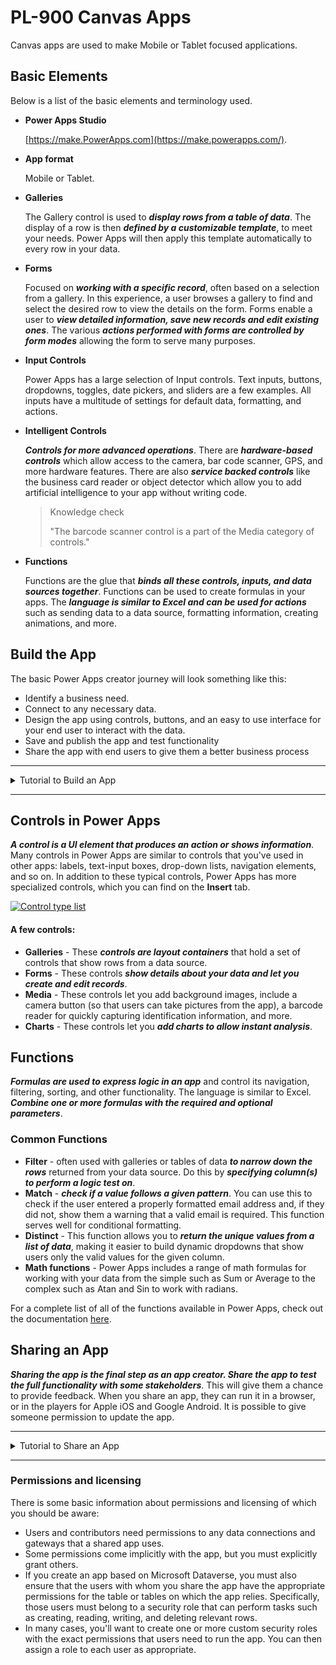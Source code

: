 # PL-900 Canvas Apps

Canvas apps are used to make Mobile or Tablet focused applications. 

## Basic Elements

Below is a list of the basic elements and terminology used. 

- **Power Apps Studio**

  [https://make.PowerApps.com](https://make.powerapps.com/).

- **App format**

  Mobile or Tablet.

- **Galleries**

  The Gallery control is used to ***display rows from a table of data***. The display of a row is then ***defined by a customizable template***, to meet your needs. Power Apps will then apply this template automatically to every row in your data.

- **Forms**

  Focused on ***working with a specific record***, often based on a selection from a gallery. In this experience, a user browses a gallery to find and select the desired row to view the details on the form. Forms enable a user to ***view detailed information, save new records and edit existing ones***. The various ***actions performed with forms are controlled by form modes*** allowing the form to serve many purposes.

- **Input Controls**

  Power Apps has a large selection of Input controls. Text inputs, buttons, dropdowns, toggles, date pickers, and sliders are a few examples. All inputs have a multitude of settings for default data, formatting, and actions.

- **Intelligent Controls**

  ***Controls for more advanced operations***. There are ***hardware-based controls*** which allow access to the camera, bar code scanner, GPS, and more hardware features. There are also ***service backed controls*** like the business card reader or object detector which allow you to add artificial intelligence to your app without writing code.

  > Knowledge check
  >
  > "The barcode scanner control is a part of the Media category of controls."

- **Functions**

  Functions are the glue that ***binds all these controls, inputs, and data sources together***. Functions can be used to create formulas in your apps. The ***language is similar to Excel and can be used for actions*** such as sending data to a data source, formatting information, creating animations, and more.

## Build the App

The basic Power Apps creator journey will look something like this:

- Identify a business need.
- Connect to any necessary data.
- Design the app using controls, buttons, and an easy to use interface for your end user to interact with the data.
- Save and publish the app and test functionality
- Share the app with end users to give them a better business process

-----

<details>
 <summary>Tutorial to Build an App</summary>

>### Connect to a data source
>
>1. Download the [Contoso-Site-Tracking.zip](https://github.com/MicrosoftDocs/mslearn-build-app-solution/raw/master/downloads/Contoso-Site-Tracking.zip) file, extract all of the files, and save them to your OneDrive for Business.
>
>2. Go to [https://make.powerapps.com](https://make.powerapps.com/) and sign in with your organizational account.
>
>3. In the left pane, select **Create**.
>
>4. In the **Start from data** section, select **Other data sources**.
>
>5. Under Connections, choose **OneDrive for Business**. If you don't have the connection available, click **New connection** to create one.
>
>6. For **Choose an Excel file** on the right select the **Contoso Site Tracking.xlsx** file.
>
>7. For **Choose a table** click **SiteInspector** and click **Connect**.
>
>   <img src="https://docs.microsoft.com/en-us/learn/modules/build-app-solution/media/site-inspector.png" alt="App published view" style="zoom:25%;" />
>
>Power Apps generates the app by inspecting your data and matching it with Power Apps capabilities so that you get a working app as a starting point. Generated apps are always based on a single list or table, but you can add more data to the app later.
>
>### Explore the generated app
>
>Your new three-screen app now opens in Power Apps Studio. The following figure shows the main development window for Power Apps Studio.
>
>[![App editor view](https://docs.microsoft.com/en-us/learn/modules/build-app-solution/media/power-apps-edit.png)](https://docs.microsoft.com/en-us/learn/modules/build-app-solution/media/power-apps-edit.png#lightbox)
>
>Select Play ![Start app preview arrow](https://docs.microsoft.com/en-us/learn/modules/build-app-solution/media/forward-arrow.png) in the upper-right corner to practice using the app. Notice that it includes all the data from the table and provides a good default experience. All apps that are generated from data have the same set of screens that you can view from the Screens pane:
>
>- **Browse screen** - This screen appears by default. In it, you can browse, sort, search, and refresh the data from the data source. In the browse screen, you can add items to the data source by selecting the plus sign (**+**).
>- **Details screen** - The details screen shows all information about a single item. In this screen, you can open an item to edit or delete it.
>- **Edit/create screen** - In this screen, you can edit an existing item or create a new one.
>
>Close out of preview mode by selecting the "X" in the upper-right corner. To make your app visible on the phone, it needs to be saved. Select **File**, **Save as**. Replace the current title "App" with **Contoso Site Tracking app**, and then select **Save**. You will see a green check mark when all changes are successfully saved. You can now open the app on your phone.
>
>### Install the app on your device
>
>To see how the app runs on mobile, install the Power Apps Mobile app on your phone. 
>
>1. Download Power Apps Mobile 
>2. Sign in 
>3. On your phone or tablet, run the **Contoso Site Tracking app** in Power Apps Mobile.
>
>### Customize the app
>
>While the default screens make a useful app out of the box, customize a generated app to suit your needs. To improve the layout, use the following procedure:
>
>1. On the Screens pane on the left, select **BrowseGallery1**. The selection box around the gallery confirms your choice.
>
>   <img src="https://docs.microsoft.com/en-us/learn/modules/build-app-solution/media/browse-screen.png" alt="Browse screen" style="zoom:25%;" />
>
>2. On the right pane, open the **Data** pane by selecting the drop-down menu next to **Layout**.
>
>   <img src="https://docs.microsoft.com/en-us/learn/modules/build-app-solution/media/layout-templates.png" alt="Layout templates" style="zoom:25%;" />
>
>3. Select the layout **Image, title, and subtitle** for a cleaner look.
>
>4. Select the **Address** of the item at the top of the gallery.
>
>   <img src="https://docs.microsoft.com/en-us/learn/modules/build-app-solution/media/power-apps-text-edit-view.png" alt="Text edit view" style="zoom:25%;" />
>
>5. Change **ThisItem.Address** to **ThisItem.Title** in the formula bar.
>
>6. Repeat the previous two steps, but change the other **Label** control to show the description of each item by setting it to **ThisItem.Description**.
>
>   <img src="https://docs.microsoft.com/en-us/learn/modules/build-app-solution/media/power-apps-text-preview.png" alt="Text edit confirmed preview" style="zoom:25%;" />
>
>### Add an additional data source
>
>Sometimes when creating a canvas app, you need to combine data from multiple data sources. Follow these steps to add Office 365 Outlook as an additional data source. 
>
>1. Select **View** > **Data sources** to open the **Data** pane.
>
>2. Select **Add Data**.
>
>3. In the search bar, type or paste the first few letters of **Office 365 Outlook:**
>
>   <img src="https://docs.microsoft.com/en-us/learn/modules/build-app-solution/media/canvas-app-outlook.png" alt="Office 365 Outlook in data sources list" style="zoom:25%;" />
>
>4. Select **Connect**, and if prompted to sign in, enter your work account.
>
>See this documentation for the types of commands you can do with the **Office 365 Outlook** connector: [/connectors/office365/](https://docs.microsoft.com/en-us/connectors/office365/)
>
>### Details screen
>
>On the details screen, change the order of the fields. The controls on this screen differ from the controls on the browse screen, so the process for changing them is also slightly different.
>
>1. On the Tree view on the left, select **DetailScreen1 > DetailForm1**. This will change the screen shown in the studio.
>
>2. On the right pane, select **Edit fields**.
>
>   [![Detail edit form](https://docs.microsoft.com/en-us/learn/modules/build-app-solution/media/detail-edit-form.png)](https://docs.microsoft.com/en-us/learn/modules/build-app-solution/media/detail-edit-form.png#lightbox)
>
>3. Click the **+ Add field** button at the top of the Fields section.
>
>4. Here you can add any of the data source fields that were not added by default. Check the box next to **Title** and **SubTitle** and click **Add**.
>
>5. Now you can rearrange the order by **clicking and holding on Title** and then **dragging** it to the **top** of the screen.
>
>6. You can also remove fields that you don't want to display to the users like the ID column. From the list of Fields click **ID** to expand it, click the **…**, and choose **X Remove**.
>
>   ![field edit form view](https://docs.microsoft.com/en-us/learn/modules/build-app-solution/media/field-edit-form-view.png)
>
>### Edit/create screen
>
>On the screen where your users edit and create entries, you want to make it easier for them to enter information in a text box.
>
>1. On the Tree view on the left, select **EditScreen1 > EditForm1**.
>
>2. On the right pane, select **Edit fields**.
>
>3. Expand **Description**. Select the drop-down arrow for the **Control type** and then select **Edit multi-line text**.
>
>   <img src="https://docs.microsoft.com/en-us/learn/modules/build-app-solution/media/control-text-edit-options.png" alt="Control text edit options" style="zoom: 50%;" />
>
>4. A multi-line edit control will simplify your user's ability to add more than a few words in this field. You could also reorder the fields to match the order from the Details screen to give the user a more consistent experience.
</details>

-----

## Controls in Power Apps

***A control is a UI element that produces an action or shows information***. Many controls in Power Apps are similar to controls that you've used in other apps: labels, text-input boxes, drop-down lists, navigation elements, and so on. In addition to these typical controls, Power Apps has more specialized controls, which you can find on the **Insert** tab.

[![Control type list](https://docs.microsoft.com/en-us/learn/modules/build-app-solution/media/control-type-list.png)](https://docs.microsoft.com/en-us/learn/modules/build-app-solution/media/control-type-list.png#lightbox)

#### A few controls:

- **Galleries** - These ***controls are layout containers*** that hold a set of controls that show rows from a data source.
- **Forms** - These controls ***show details about your data and let you create and edit records***.
- **Media** - These controls let you add background images, include a camera button (so that users can take pictures from the app), a barcode reader for quickly capturing identification information, and more.
- **Charts** - These controls let you ***add charts to allow instant analysis***.

## Functions

***Formulas are used to express logic in an app*** and control its navigation, filtering, sorting, and other functionality. The language is similar to Excel. ***Combine one or more formulas with the required and optional parameters***. 

### Common Functions

- **Filter** - often used with galleries or tables of data ***to narrow down the rows*** returned from your data source. Do this by ***specifying  column(s) to perform a logic test on***.
- **Match** - ***check if a value follows a given pattern***. You can use this to check if the user entered a properly formatted email address and, if they did not, show them a warning that a valid email is required. This function serves well for conditional formatting.
- **Distinct** - This function allows you to ***return the unique values from a list of data***, making it easier to build dynamic dropdowns that show users only the valid values for the given column.
- **Math functions** - Power Apps includes a range of math formulas for working with your data from the simple such as Sum or Average to the complex such as Atan and Sin to work with radians.

For a complete list of all of the functions available in Power Apps, check out the documentation [here](https://docs.microsoft.com/en-us/powerapps/maker/canvas-apps/formula-reference#s). 

## Sharing an App

***Sharing the app is the final step as an app creator. Share the app to test the full functionality with some stakeholders***. This will give them a chance to provide feedback. When you share an app, they can run it in a browser, or in the players for Apple iOS and Google Android. It is  possible to give someone permission to update the app.

-----

<details>
<summary>Tutorial to Share an App</summary>

**To share an app** complete the following steps, open the app that you want to share in Edit mode.

1. In Power Apps Studio, select the **File** menu and then select **Save as** and then select **The cloud**.

2. Click **Save** in the bottom right corner.

3. After the app is successfully saved click **Share**.

4. On the Share tab, specify the users or groups with whom you want to share the app. To add everyone in your organization, type Everyone and select **Everyone** in **Company Name**. If you need to share with a large group of users, a best practice is to share through an Azure Active Directory Security Group.

   By default, the user receives the User permission. If you want the user to also be able to edit the app, then select the co-owner check box. The following is a description of both permissions:

   - **Co-owner** - Users can use, edit, and share the app, but can't delete or change the owner.
   - **User** - Users can view and use the app, but they can't change it.

5. Consider security groups.

   - If you share an app with a security group, existing members of that group and anyone who joins it will have the permission that you specify for that group. Anyone who leaves the group loses that permission unless they belong to a different group that has access or if you give them permission as an individual.
   - Every member of a security group has the same permission for an app as the overall group does. However, you can specify greater permissions for one or more members of that group to allow them greater access. For example, you can give Security Group A permission to run an app, but you can also give User B, who belongs to that group, Co-owner permission. Every member of the security group can run the app, but only User B can edit it. If you give Security Group A Co-owner permission and User B permission to run the app, User B can still edit the app.

6. To notify users by email, leave the **Send an email invitation to new users** check box selected.

   If you select to notify the users by email, everyone you shared the app with will receive an email message that has a link to the app. People whom you granted Co-owner permission for the app will also receive a link to Edit App in Power Apps Studio.

7. Click **Share**.

   If you make and save changes to a shared app, the people whom you shared it with will see your changes as soon as you publish them. This can be useful if you improve the app, but it can also negatively affect users if you remove or significantly change features. Remember to create a notification plan for alerting your users of major updates.


</details>

-----

### Permissions and licensing

There is some basic information about permissions and licensing of which you should be aware:

- Users and contributors need permissions to any data connections and gateways that a shared app uses.
- Some permissions come implicitly with the app, but you must explicitly grant others.
- If you create an app based on Microsoft Dataverse, you must also ensure that the users with whom you share the app have the appropriate permissions for the table or tables on which the app relies. Specifically, those users must belong to a security role that can perform tasks such as creating, reading, writing, and deleting relevant rows.
- In many cases, you'll want to create one or more custom security roles with the exact permissions that users need to run the app. You can then assign a role to each user as appropriate.



 